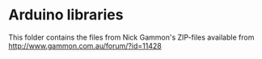 # Arduino libraries

This folder contains the files from Nick Gammon's ZIP-files available from http://www.gammon.com.au/forum/?id=11428
